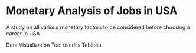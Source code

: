 # Monetary Analysis of Jobs in USA
 A study on all various monetary factors to be considered before choosing a career in USA

Data Visualization Tool used is Tableau
